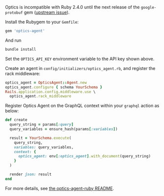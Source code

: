 Optics is incompatible with Ruby 2.4.0 until the next release of
the `google-protobuf` gem ([upstream issue](https://github.com/google/protobuf/issues/2541)).

Install the Rubygem to your `Gemfile`:

```ruby
gem 'optics-agent'
```

And run

```bash
bundle install
```

Set the `OPTICS_API_KEY` environment variable to the API key shown above.

Create an agent in `config/initializers/optics_agent.rb`, and register the rack middleware:

```ruby
optics_agent = OpticsAgent::Agent.new
optics_agent.configure { schema YourSchema }
Rails.application.config.middleware.use \
  optics_agent.rack_middleware
```

Register Optics Agent on the GraphQL context within your `graphql` action as below:

```ruby
def create
  query_string = params[:query]
  query_variables = ensure_hash(params[:variables])

  result = YourSchema.execute(
    query_string,
    variables: query_variables,
    context: {
      optics_agent: env[:optics_agent].with_document(query_string)
    }
  )

  render json: result
end
```

For more details, see [the optics-agent-ruby README](https://github.com/apollostack/optics-agent-ruby/blob/master/README.md#rails-setup).
